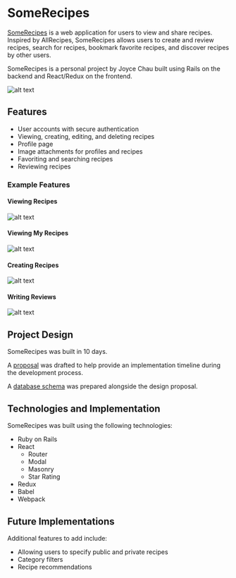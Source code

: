 # SomeRecipes

[SomeRecipes](http://www.somerecipes.site/#/) is a web application for users to view and share recipes.  Inspired by AllRecipes, SomeRecipes allows users to create and review recipes, search for recipes, bookmark favorite recipes, and discover recipes by other users.  

SomeRecipes is a personal project by Joyce Chau built using Rails on the backend and React/Redux on the frontend.  

![alt text](https://res.cloudinary.com/joycechau/image/upload/v1485074287/home_page_screenshot.png "Home Page")


## Features
* User accounts with secure authentication
* Viewing, creating, editing, and deleting recipes
* Profile page
* Image attachments for profiles and recipes
* Favoriting and searching recipes
* Reviewing recipes

### Example Features

#### Viewing Recipes

![alt text](https://res.cloudinary.com/joycechau/image/upload/v1485074375/recipe_detail_screenshot.png "Recipe Detail Page")


#### Viewing My Recipes

![alt text](https://res.cloudinary.com/joycechau/image/upload/v1485074414/my_recipes_screenshot.png "My Recipes Page")

#### Creating Recipes

![alt text](https://res.cloudinary.com/joycechau/image/upload/v1485074461/recipe_form_screenshot.png "Recipe Form")

#### Writing Reviews

![alt text](https://res.cloudinary.com/joycechau/image/upload/v1485074510/review_form_screenshot.png "Review Form")

## Project Design

SomeRecipes was built in 10 days.  

A [proposal](https://github.com/joycechau/CorgiChomp/blob/master/docs/js-proposal.md) was drafted to help provide an implementation timeline during the development process.

A [database schema](https://github.com/joycechau/SomeRecipes/blob/master/docs/schema.md) was prepared alongside the design proposal.

## Technologies and Implementation
SomeRecipes was built using the following technologies:
* Ruby on Rails
* React
  * Router
  * Modal
  * Masonry
  * Star Rating
* Redux
* Babel
* Webpack

## Future Implementations

Additional features to add include:
* Allowing users to specify public and private recipes
* Category filters
* Recipe recommendations
